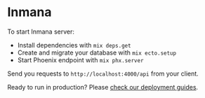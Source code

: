 # Inmana

To start Inmana server:

  * Install dependencies with `mix deps.get`
  * Create and migrate your database with `mix ecto.setup`
  * Start Phoenix endpoint with `mix phx.server`

Send you requests to `http://localhost:4000/api` from your client.

Ready to run in production? Please [check our deployment guides](https://hexdocs.pm/phoenix/deployment.html).
